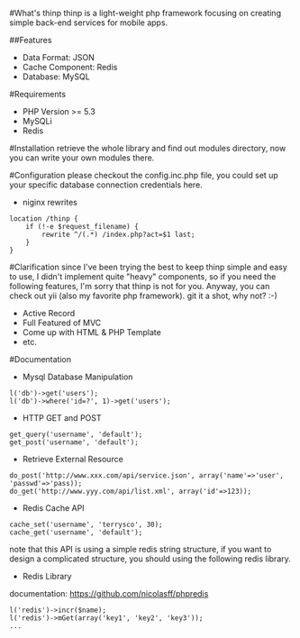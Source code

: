 #What's thinp
thinp is a light-weight php framework focusing on creating simple back-end services for mobile apps.

##Features
- Data Format: JSON
- Cache Component: Redis
- Database: MySQL

#Requirements
- PHP Version >= 5.3
- MySQLi
- Redis

#Installation
retrieve the whole library and find out modules directory, now you can write your own modules there.

#Configuration
please checkout the config.inc.php file, you could set up your specific database connection credentials here.

- niginx rewrites

```
location /thinp {
    if (!-e $request_filename) {
        rewrite ^/(.*) /index.php?act=$1 last;
    }
}
```

#Clarification
since I've been trying the best to keep thinp simple and easy to use, I didn't implement quite "heavy" components, so if you need the following features, I'm sorry that thinp is not for you. Anyway, you can check out yii (also my favorite php framework). git it a shot, why not? :-)
- Active Record
- Full Featured of MVC
- Come up with HTML & PHP Template
- etc.

#Documentation
- Mysql Database Manipulation

```
l('db')->get('users');
l('db')->where('id=?', 1)->get('users');
```
- HTTP GET and POST

```
get_query('username', 'default');
get_post('username', 'default');
```
- Retrieve External Resource

```
do_post('http://www.xxx.com/api/service.json', array('name'=>'user', 'passwd'=>'pass));
do_get('http://www.yyy.com/api/list.xml', array('id'=>123));
```
- Redis Cache API

```
cache_set('username', 'terrysco', 30);
cache_get('username', 'default');
```

note that this API is using a simple redis string structure, if you want to design a complicated structure,
you should using the following redis library.

- Redis Library

documentation: https://github.com/nicolasff/phpredis

```
l('redis')->incr($name);
l('redis')->mGet(array('key1', 'key2', 'key3'));
...
```
